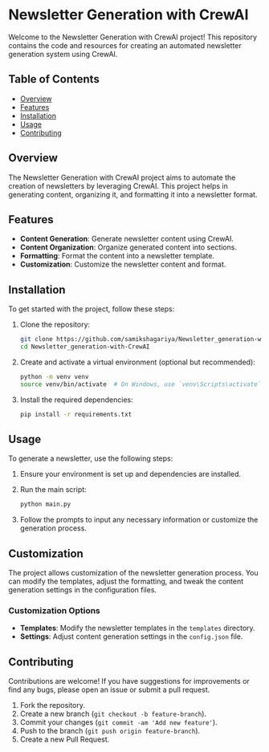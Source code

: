 
# Newsletter Generation with CrewAI

Welcome to the Newsletter Generation with CrewAI project! This repository contains the code and resources for creating an automated newsletter generation system using CrewAI.

## Table of Contents

- [Overview](#overview)
- [Features](#features)
- [Installation](#installation)
- [Usage](#usage)
- [Contributing](#contributing)

## Overview

The Newsletter Generation with CrewAI project aims to automate the creation of newsletters by leveraging CrewAI. This project helps in generating content, organizing it, and formatting it into a newsletter format.

## Features

- **Content Generation**: Generate newsletter content using CrewAI.
- **Content Organization**: Organize generated content into sections.
- **Formatting**: Format the content into a newsletter template.
- **Customization**: Customize the newsletter content and format.

## Installation

To get started with the project, follow these steps:

1. Clone the repository:
    ```bash
    git clone https://github.com/samikshagariya/Newsletter_generation-with-CrewAI.git
    cd Newsletter_generation-with-CrewAI
    ```

2. Create and activate a virtual environment (optional but recommended):
    ```bash
    python -m venv venv
    source venv/bin/activate  # On Windows, use `venv\Scripts\activate`
    ```

3. Install the required dependencies:
    ```bash
    pip install -r requirements.txt
    ```

## Usage

To generate a newsletter, use the following steps:

1. Ensure your environment is set up and dependencies are installed.
2. Run the main script:
    ```bash
    python main.py
    ```

3. Follow the prompts to input any necessary information or customize the generation process.

## Customization

The project allows customization of the newsletter generation process. You can modify the templates, adjust the formatting, and tweak the content generation settings in the configuration files.

### Customization Options

- **Templates**: Modify the newsletter templates in the `templates` directory.
- **Settings**: Adjust content generation settings in the `config.json` file.

## Contributing

Contributions are welcome! If you have suggestions for improvements or find any bugs, please open an issue or submit a pull request.

1. Fork the repository.
2. Create a new branch (`git checkout -b feature-branch`).
3. Commit your changes (`git commit -am 'Add new feature'`).
4. Push to the branch (`git push origin feature-branch`).
5. Create a new Pull Request.

